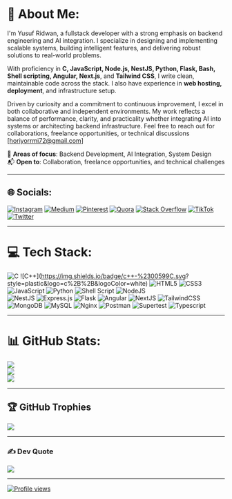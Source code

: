# 💫 About Me:
I'm Yusuf Ridwan, a fullstack developer with a strong emphasis on backend engineering and AI integration. I specialize in designing and implementing scalable systems, building intelligent features, and delivering robust solutions to real-world problems.

With proficiency in **C, JavaScript, Node.js, NestJS, Python, Flask, Bash, Shell scripting, Angular, Next.js**, and **Tailwind CSS**, I write clean, maintainable code across the stack. I also have experience in **web hosting, deployment**, and infrastructure setup.

Driven by curiosity and a commitment to continuous improvement, I excel in both collaborative and independent environments. My work reflects a balance of performance, clarity, and practicality whether integrating AI into systems or architecting backend infrastructure.
Feel free to reach out for collaborations, freelance opportunities, or technical discussions [horiyorrmi72@gmail.com]

🔧 **Areas of focus**: Backend Development, AI Integration, System Design  
📬 **Open to**: Collaboration, freelance opportunities, and technical challenges

---

## 🌐 Socials:
[![Instagram](https://img.shields.io/badge/Instagram-%23E4405F.svg?logo=Instagram&logoColor=white)](https://instagram.com/horla_techs) 
[![Medium](https://img.shields.io/badge/Medium-12100E?logo=medium&logoColor=white)](https://medium.com/@horla_tech) 
[![Pinterest](https://img.shields.io/badge/Pinterest-%23E60023.svg?logo=Pinterest&logoColor=white)](https://pinterest.com/horiyorrmi72) 
[![Quora](https://img.shields.io/badge/Quora-%23B92B27.svg?logo=Quora&logoColor=white)](https://quora.com/profile/horla) 
[![Stack Overflow](https://img.shields.io/badge/-Stackoverflow-FE7A16?logo=stack-overflow&logoColor=white)](https://stackoverflow.com/users/16754502) 
[![TikTok](https://img.shields.io/badge/TikTok-%23000000.svg?logo=TikTok&logoColor=white)](https://tiktok.com/@horla_codes) 
[![Twitter](https://img.shields.io/badge/Twitter-%231DA1F2.svg?logo=Twitter&logoColor=white)](https://twitter.com/horla_techs) 

---

# 💻 Tech Stack:
  ![C](https://img.shields.io/badge/c-%2300599C.svg?style=plastic&logo=c&logoColor=white) ![C++](https://img.shields.io/badge/c++-%2300599C.svg?    style=plastic&logo=c%2B%2B&logoColor=white) ![HTML5](https://img.shields.io/badge/html5-%23E34F26.svg?style=plastic&logo=html5&logoColor=white) 
![CSS3](https://img.shields.io/badge/css3-%231572B6.svg?style=plastic&logo=css3&logoColor=white) ![JavaScript](https://img.shields.io/badge/javascript-%23323330.svg?style=plastic&logo=javascript&logoColor=%23F7DF1E) ![Python](https://img.shields.io/badge/python-3670A0?style=plastic&logo=python&logoColor=ffdd54)
![Shell Script](https://img.shields.io/badge/shell_script-%23121011.svg?style=plastic&logo=gnu-bash&logoColor=white)  ![NodeJS](https://img.shields.io/badge/node.js-6DA55F?style=plastic&logo=node.js&logoColor=white)  
![NestJS](https://img.shields.io/badge/nestjs-%23E0234E.svg?style=plastic&logo=nestjs&logoColor=white)
![Express.js](https://img.shields.io/badge/express.js-%23404d59.svg?style=plastic&logo=express&logoColor=%2361DAFB)   ![Flask](https://img.shields.io/badge/flask-%23000.svg?style=plastic&logo=flask&logoColor=white) ![Angular](https://img.shields.io/badge/angular-%23DD0031.svg?style=plastic&logo=angular&logoColor=white) ![NextJS](https://img.shields.io/badge/next.js-black?style=plastic&logo=next.js&logoColor=white) ![TailwindCSS](https://img.shields.io/badge/tailwindcss-%2338B2AC.svg?style=plastic&logo=tailwind-css&logoColor=white) ![MongoDB](https://img.shields.io/badge/MongoDB-%234ea94b.svg?style=plastic&logo=mongodb&logoColor=white) ![MySQL](https://img.shields.io/badge/mysql-%2300f.svg?style=plastic&logo=mysql&logoColor=white)  ![Nginx](https://img.shields.io/badge/nginx-%23009639.svg?style=plastic&logo=nginx&logoColor=white)  ![Postman](https://img.shields.io/badge/Postman-FF6C37?style=plastic&logo=postman&logoColor=white)   ![Supertest](https://img.shields.io/badge/Supertest-FF6C37?style=plastic&logo=supertest&logoColor=white)   ![Typescript](https://img.shields.io/badge/Typescript-FF2CE7?style=plastic&logo=typescript&logoColor=white)

---

# 📊 GitHub Stats:
![](https://github-readme-stats.vercel.app/api?username=horiyorrmi72&theme=solarized-dark&hide_border=false&include_all_commits=false&count_private=false)<br/>
![](https://github-readme-streak-stats.herokuapp.com/?user=horiyorrmi72&theme=solarized-dark&hide_border=false)<br/>
![](https://github-readme-stats.vercel.app/api/top-langs/?username=horiyorrmi72&theme=solarized-dark&hide_border=false&include_all_commits=false&count_private=false&layout=compact)

---

## 🏆 GitHub Trophies
![](https://github-profile-trophy.vercel.app/?username=horiyorrmi72&theme=radical&no-frame=false&no-bg=true&margin-w=4)

---

### ✍️ Dev Quote
![](https://quotes-github-readme.vercel.app/api?type=horizontal&theme=gruvbox)

---

[![Profile views](https://komarev.com/ghpvc/?username=horiyorrmi72&color=blueviolet)](https://github.com/horiyorrmi72)


<!-- ## 💰 Support Me
[![Ko-Fi](https://img.shields.io/badge/Ko--fi-F16061?style=for-the-badge&logo=ko-fi&logoColor=white)](https://ko-fi.com/Horla_techs) -->

<!-- Proudly created with GPRM ( https://gprm.itsvg.in ) -->
